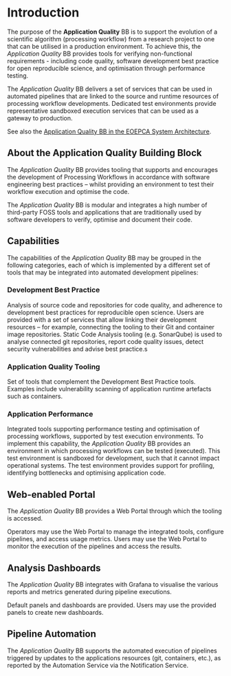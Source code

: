 # Introduction

The purpose of the **Application Quality** BB is to support the evolution of a scientific algorithm
(processing workflow) from a research project to one that can be utilised in a production
environment. To achieve this, the *Application Quality* BB provides tools for verifying non-functional
requirements - including code quality, software development best practice for open reproducible
science, and optimisation through performance testing.

The *Application Quality* BB delivers a set of services that can be used in automated pipelines that
are linked to the source and runtime resources of processing workflow developments. Dedicated test
environments provide representative sandboxed execution services that can be used as a gateway to
production.

See also the [Application Quality BB in the EOEPCA System Architecture](https://eoepca.readthedocs.io/projects/architecture/en/latest/reference-architecture/application-quality-BB/).

## About the Application Quality Building Block

The *Application Quality* BB provides tooling that supports and encourages the development of
Processing Workflows in accordance with software engineering best practices – whilst providing
an environment to test their workflow execution and optimise the code.

The *Application Quality* BB is modular and integrates a high number of third-party FOSS tools and
applications that are traditionally used by software developers to verify, optimise and document
their code.

## Capabilities

The capabilities of the *Application Quality* BB may be grouped in the following categories, each of
which is implemented by a different set of tools that may be integrated into automated development
pipelines:

### Development Best Practice

Analysis of source code and repositories for code quality, and adherence to development best
practices for reproducible open science.
Users are provided with a set of services that allow linking their development resources – for
example, connecting the tooling to their Git and container image repositories. Static Code Analysis
tooling (e.g. SonarQube) is used to analyse connected git repositories, report code quality issues,
detect security vulnerabilities and advise best practice.s

### Application Quality Tooling

Set of tools that complement the Development Best Practice tools. Examples include vulnerability
scanning of application runtime artefacts such as containers.

### Application Performance

Integrated tools supporting performance testing and optimisation of processing workflows, supported
by test execution environments.
To implement this capability, the *Application Quality* BB provides an environment in which processing
workflows can be tested (executed). This test environment is sandboxed for development, such that
it cannot impact operational systems.
The test environment provides support for profiling, identifying bottlenecks and optimising
application code.

## Web-enabled Portal

The *Application Quality* BB provides a Web Portal through which the tooling is accessed.

Operators may use the Web Portal to manage the integrated tools, configure pipelines, and access
usage metrics.
Users may use the Web Portal to monitor the execution of the pipelines and access the results.

## Analysis Dashboards

The *Application Quality* BB integrates with Grafana to visualise the various reports and metrics generated during pipeline executions.

Default panels and dashboards are provided. Users may use the provided panels to create new dashboards.

## Pipeline Automation

The *Application Quality* BB supports the automated execution of pipelines triggered by updates to
the applications resources (git, containers, etc.), as reported by the Automation Service via the
Notification Service.
